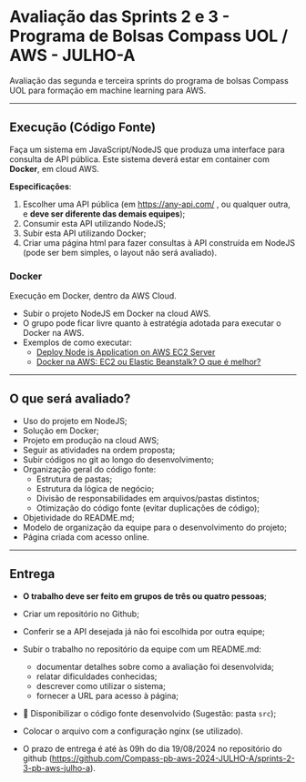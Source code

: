 # Avaliação das Sprints 2 e 3 - Programa de Bolsas Compass UOL / AWS - JULHO-A

Avaliação das segunda e terceira sprints do programa de bolsas Compass UOL para formação em machine learning para AWS.

***

## Execução (Código Fonte)

Faça um sistema em JavaScript/NodeJS que produza uma interface para consulta de API pública. Este sistema deverá estar em container com **Docker**, em cloud AWS. 

**Especificações**:

1. Escolher uma API pública (em <https://any-api.com/> , ou qualquer outra, e **deve ser diferente das demais equipes**);
2. Consumir esta API utilizando NodeJS;
3. Subir esta API utilizando Docker;
4. Criar uma página html para fazer consultas à API construída em NodeJS (pode ser bem simples, o layout não será avaliado).

### Docker

Execução em Docker, dentro da AWS Cloud.

* Subir o projeto NodeJS em Docker na cloud AWS.
* O grupo pode ficar livre quanto à estratégia adotada para executar o Docker na AWS.
* Exemplos de como executar:
  * [Deploy Node js Application on AWS EC2 Server](https://youtu.be/VHzeoDK6L0c?feature=shared)
  * [Docker na AWS: EC2 ou Elastic Beanstalk? O que é melhor?](https://youtu.be/TJSK9MRPZs4?si=FCm_lDQWIVEUAHlj)

***

## O que será avaliado?

- Uso do projeto em NodeJS;
- Solução em Docker;
- Projeto em produção na cloud AWS;
- Seguir as atividades na ordem proposta;
- Subir códigos no git ao longo do desenvolvimento;
- Organização geral do código fonte:
  - Estrutura de pastas;
  - Estrutura da lógica de negócio;
  - Divisão de responsabilidades em arquivos/pastas distintos;
  - Otimização do código fonte (evitar duplicações de código);
- Objetividade do README.md;
- Modelo de organização da equipe para o desenvolvimento do projeto;
- Página criada com acesso online.

***

## Entrega

- **O trabalho deve ser feito em grupos de três ou quatro pessoas**;
- Criar um repositório no Github;
- Conferir se a API desejada já não foi escolhida por outra equipe;
- Subir o trabalho no repositório da equipe com um README.md:
  - documentar detalhes sobre como a avaliação foi desenvolvida;
  - relatar dificuldades conhecidas;
  - descrever como utilizar o sistema;
  - fornecer a URL para acesso à página;
- 🔨 Disponibilizar o código fonte desenvolvido (Sugestão: pasta `src`);
- Colocar o arquivo com a configuração nginx (se utilizado).

- O prazo de entrega é até às 09h do dia 19/08/2024 no repositório do github (https://github.com/Compass-pb-aws-2024-JULHO-A/sprints-2-3-pb-aws-julho-a).

